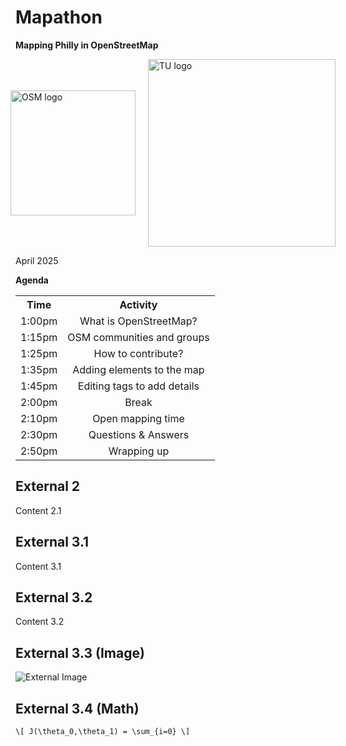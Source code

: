 # Mapathon

**Mapping Philly in OpenStreetMap**

<div style="display: flex; justify-content: center; align-items: center; gap: 20px;">
  <img width="200" alt="OSM logo" src="https://upload.wikimedia.org/wikipedia/commons/b/b0/Openstreetmap_logo.svg">
  <img width="300" alt="TU logo" src="https://upload.wikimedia.org/wikipedia/commons/6/67/Temple_University_Logo.svg">
</div>

April 2025
<!-- .slide: data-background="./img/img1.png" data-background-size="100%" data-background-opacity="0.3"-->



**Agenda**

<div style="font-size: 26px;">
<table>
  <tr>
    <th align="center">Time</th>
    <th align="center">Activity</th>
  </tr>
  <tr>
    <td align="center">1:00pm</td>
    <td align="center">What is OpenStreetMap?</td>
  </tr>
  <tr>
    <td align="center">1:15pm</td>
    <td align="center">OSM communities and groups</td>
  </tr>
  <tr>
    <td align="center">1:25pm</td>
    <td align="center">How to contribute?</td>
  </tr>
  <tr>
    <td align="center">1:35pm</td>
    <td align="center">Adding elements to the map</td>
  </tr>
  <tr>
    <td align="center">1:45pm</td>
    <td align="center">Editing tags to add details</td>
  </tr>
  <tr>
    <td align="center">2:00pm</td>
    <td align="center">Break</td>
  </tr>
  <tr>
    <td align="center">2:10pm</td>
    <td align="center">Open mapping time</td>
  </tr>
  <tr>
    <td align="center">2:30pm</td>
    <td align="center">Questions & Answers</td>
  </tr>
  <tr>
    <td align="center">2:50pm</td>
    <td align="center">Wrapping up</td>
  </tr>
</table>
</div>



## External 2

Content 2.1
<!-- .slide: data-background="#000000" -->


## External 3.1

Content 3.1


## External 3.2

Content 3.2


## External 3.3 (Image)

![External Image](https://s3.amazonaws.com/static.slid.es/logo/v2/slides-symbol-512x512.png)


## External 3.4 (Math)

`\[ J(\theta_0,\theta_1) = \sum_{i=0} \]`
